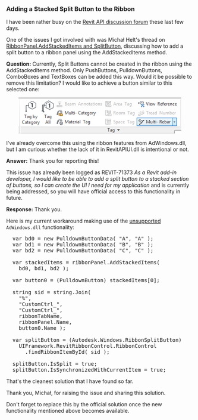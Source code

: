 <head>
<meta http-equiv="Content-Type" content="text/html; charset=utf-8">
<link rel="stylesheet" type="text/css" href="bc.css">
<script src="run_prettify.js" type="text/javascript"></script>
<!---
<script src="https://google-code-prettify.googlecode.com/svn/loader/run_prettify.js" type="text/javascript"></script>
-->
</head>

<!---

- implement split button using AdWindows.dll
  http://forums.autodesk.com/t5/revit-api/ribbonpanel-addstackeditems-and-splitbutton/m-p/5950120
  intentional user interface restrictions
  REVIT-71373 [As a Revit add-in developer, I would like to be able to add a split button to a stacked section of buttons, so I can create the UI I need for my application.]

#dotnet #csharp
#fsharp #python
#grevit
#responsivedesign #typepad
#ah8 #augi #dotnet
#stingray #rendering
#3dweb #3dviewapi #html5 #threejs #webgl #3d #apis #mobile #vr #ecommerce
#Markdown #Fusion360 #Fusion360Hackathon
#javascript
#RestSharp #restapi
#mongoosejs #mongodb #nodejs
#rtceur
#geometry #3d
#xaml

Revit API, Jeremy Tammik, akn_include

Adding a Stacked Split Button to the Ribbon #revitapi #bim #aec #3dwebcoder #adsk

I have been rather busy on the Revit API discussion forum these last few days. One of the issues I got involved with was Michał Helt's thread on RibbonPanel.AddStackedItems and SplitButton, discussing how to add a split button to a ribbon panel using the AddStackedItems method. Question: Currently, Split Buttons cannot be created in the ribbon using the AddStackedItems method. Only PushButtons, PulldownButtons, ComboBoxes and TextBoxes can be added this way. Would it be possible to remove this limitation?...

-->

### Adding a Stacked Split Button to the Ribbon

I have been rather busy on the [Revit API discussion forum](http://forums.autodesk.com/t5/revit-api/bd-p/160) these last few days.

One of the issues I got involved with was Michał Helt's thread
on [RibbonPanel.AddStackedItems and SplitButton](http://forums.autodesk.com/t5/revit-api/ribbonpanel-addstackeditems-and-splitbutton/m-p/5949953),
discussing how to add a split button to a ribbon panel using the AddStackedItems method.

**Question:** Currently, Split Buttons cannot be created in the ribbon using the AddStackedItems method.
Only PushButtons, PulldownButtons, ComboBoxes and TextBoxes can be added this way.
Would it be possible to remove this limitation?
I would like to achieve a button similar to this selected one:

<center>
<img src="img/split_button.png" alt="Split button" width="438">
</center>

I've already overcome this using the ribbon features from AdWindows.dll, but I am curious whether the lack of it in RevitAPIUI.dll is intentional or not.

**Answer:** Thank you for reporting this!

This issue has already been logged as REVIT-71373 *As a Revit add-in developer, I would like to be able to add a split button to a stacked section of buttons, so I can create the UI I need for my application* and is currently being addressed, so you will have official access to this functionality in future.

**Response:** Thank you.

Here is my current workaround making use of
the [unsupported](http://thebuildingcoder.typepad.com/blog/about-the-author.html#4) `AdWindows.dll` functionality:

<pre class="code">
&nbsp; <span class="blue">var</span> bd0 = <span class="blue">new</span> <span class="teal">PulldownButtonData</span>( <span class="maroon">&quot;A&quot;</span>, <span class="maroon">&quot;A&quot;</span> );
&nbsp; <span class="blue">var</span> bd1 = <span class="blue">new</span> <span class="teal">PulldownButtonData</span>( <span class="maroon">&quot;B&quot;</span>, <span class="maroon">&quot;B&quot;</span> );
&nbsp; <span class="blue">var</span> bd2 = <span class="blue">new</span> <span class="teal">PulldownButtonData</span>( <span class="maroon">&quot;C&quot;</span>, <span class="maroon">&quot;C&quot;</span> );
&nbsp;
&nbsp; <span class="blue">var</span> stackedItems = ribbonPanel.AddStackedItems(
&nbsp; &nbsp; bd0, bd1, bd2 );
&nbsp;
&nbsp; <span class="blue">var</span> button0 = (<span class="teal">PulldownButton</span>) stackedItems[0];
&nbsp;
&nbsp; <span class="blue">string</span> sid = <span class="blue">string</span>.Join(
&nbsp; &nbsp; <span class="maroon">&quot;%&quot;</span>,
&nbsp; &nbsp; <span class="maroon">&quot;CustomCtrl_&quot;</span>,
&nbsp; &nbsp; <span class="maroon">&quot;CustomCtrl_&quot;</span>,
&nbsp; &nbsp; ribbonTabName,
&nbsp; &nbsp; ribbonPanel.Name,
&nbsp; &nbsp; button0.Name );
&nbsp;
&nbsp; <span class="blue">var</span> splitButton = (Autodesk.Windows.<span class="teal">RibbonSplitButton</span>)
&nbsp; &nbsp; UIFramework.RevitRibbonControl.RibbonControl
&nbsp; &nbsp; &nbsp; .findRibbonItemById( sid );
&nbsp;
&nbsp; splitButton.IsSplit = <span class="blue">true</span>;
&nbsp; splitButton.IsSynchronizedWithCurrentItem = <span class="blue">true</span>;
</pre>

That's the cleanest solution that I have found so far.

Thank you, Michał, for raising the issue and sharing this solution.

Don't forget to replace this by the official solution once the new functionality mentioned above becomes available.

<!---

Other threads:

http://forums.autodesk.com/t5/Revit-API/How-to-read-Browser-Organization-info-from-the-Revit-API-2013/m-p/5028076
http://forums.autodesk.com/t5/revit-api/3d-sweep-path/m-p/5909779
http://forums.autodesk.com/t5/revit-api/access-opened-files-on-revit-application/m-p/5948657
http://forums.autodesk.com/t5/revit-api/access-rebar-element-through-rebar-container/m-p/5925040
http://forums.autodesk.com/t5/revit-api/api-bug-in-document-regenerate/m-p/5911198
http://forums.autodesk.com/t5/revit-api/boundingboxintersectsfilter-not-working/m-p/5912235
http://forums.autodesk.com/t5/revit-api/c-add-a-type-in-a-family/m-p/5934695
http://forums.autodesk.com/t5/revit-api/c-c/m-p/5949029
http://forums.autodesk.com/t5/revit-api/call-revit-s-api-from-external-thread/m-p/5941308
http://forums.autodesk.com/t5/revit-api/catching-column-faces-problem/m-p/5949315
http://forums.autodesk.com/t5/revit-api/change-parameter-values-from-modaldialog/m-p/5950302
http://forums.autodesk.com/t5/revit-api/change-the-selection-of-a-wall/m-p/5894008
http://forums.autodesk.com/t5/revit-api/circle-radius-alignment-and-dimension/m-p/5905736
http://forums.autodesk.com/t5/revit-api/closing-a-model-without-creating-a-backupfile/m-p/5911656
http://forums.autodesk.com/t5/revit-api/create-non-shared-project-parameters/m-p/5908682
http://forums.autodesk.com/t5/revit-api/create-project-parameter-with-quot-values-can-vary-by-group/m-p/5939455
http://forums.autodesk.com/t5/revit-api/creating-a-new-line-style/m-p/5943347
http://forums.autodesk.com/t5/revit-api/disable-current-view-only-in-link-cad-command/m-p/5918755
http://forums.autodesk.com/t5/revit-api/disable-or-overwrite-quot-editing-request-quot-for-worksharing/m-p/5920035
http://forums.autodesk.com/t5/revit-api/documentation-inquery/m-p/5952369
http://forums.autodesk.com/t5/revit-api/energy-analysis-and-gbs-license-period/m-p/5922082
http://forums.autodesk.com/t5/revit-api/export-family-to-dwg/m-p/5921317
http://forums.autodesk.com/t5/revit-api/filteredelementcollector-or-elementset-order-by-closest-of-same/m-p/5943350
http://forums.autodesk.com/t5/revit-api/get-all-familyinstances-in-a-room/m-p/5943551
http://forums.autodesk.com/t5/revit-api/get-parameter-value-for-a-collection-of-family-instances/m-p/5896191
http://forums.autodesk.com/t5/revit-api/get-wall-openings/m-p/5953513
http://forums.autodesk.com/t5/revit-api/getting-started-with-the-revit-net-api/m-p/1506776
http://forums.autodesk.com/t5/revit-api/how-to-get-all-disciplines/m-p/5951718
http://forums.autodesk.com/t5/revit-api/how-to-loop-through-the-design-option-sets-of-a-document/m-p/5950656
http://forums.autodesk.com/t5/revit-api/how-to-make-a-graphical-view-active/m-p/5891780
http://forums.autodesk.com/t5/revit-api/how-to-read-browser-organization-info-from-the-revit-api-2013/m-p/5894209
http://forums.autodesk.com/t5/revit-api/installation-errors/m-p/5926697
http://forums.autodesk.com/t5/revit-api/instancevoidcututils-during-dynamic-update-event/m-p/5891597
http://forums.autodesk.com/t5/revit-api/invalid-face-references-after-regenerate/m-p/5893667
http://forums.autodesk.com/t5/revit-api/invalidoperation-exception/m-p/5894269
http://forums.autodesk.com/t5/revit-api/loop-through-elements-and-set-parameter/m-p/5919866
http://forums.autodesk.com/t5/revit-api/loop-trough-elements-and-set-parameter/m-p/5919860
http://forums.autodesk.com/t5/revit-api/openings-on-roof-in-window-family-via-api/m-p/5950116
http://forums.autodesk.com/t5/revit-api/path-to-the-dll/m-p/5953600
http://forums.autodesk.com/t5/revit-api/placing-cutouts-generic-families/m-p/5947220
http://forums.autodesk.com/t5/revit-api/reference-plane-on-drafting-view/m-p/5897179
http://forums.autodesk.com/t5/revit-api/revit-color-picker/m-p/5887112
http://forums.autodesk.com/t5/revit-api/revit-to-ifc-unrecoverable-error-during-export/m-p/5946695
http://forums.autodesk.com/t5/revit-api/revit2016-service-pack2-not-active-after-update/m-p/5897691
http://forums.autodesk.com/t5/revit-api/ribbonpanel-addstackeditems-and-splitbutton/m-p/5949953
http://forums.autodesk.com/t5/revit-api/rotate-viewsection/m-p/5921812
http://forums.autodesk.com/t5/revit-api/set-value-of-parameter-editfamily-fails/m-p/5947155
http://forums.autodesk.com/t5/revit-api/shared-coordinate-system-definition/m-p/5928300
http://forums.autodesk.com/t5/revit-api/synchronizing-with-a-centrale-file-revit-located-in-a-database/m-p/5942784
http://forums.autodesk.com/t5/revit-api/trigger-when-adding-new-element/m-p/5952018
http://forums.autodesk.com/t5/revit-api/trying-to-modify-the-family-parameter-quot-work-plane-based-quot/m-p/5900742
http://forums.autodesk.com/t5/revit-api/update-linked-files-path/m-p/5950215
http://forums.autodesk.com/t5/revit-api/visual-studio-2015-sp1/m-p/5933391
http://forums.autodesk.com/t5/revit-api/wall-attach-top-base-no-api/m-p/5929145
http://forums.autodesk.com/t5/revit-api/workshared-element-user-history/m-p/5897153
https://forums.autodesk.com/t5/revit-api/change-the-selection-of-a-wall/m-p/5890510
https://forums.autodesk.com/t5/revit-api/reporting-on-project-parameter-definitions-need-guids/m-p/4706047
-->
